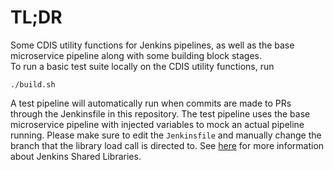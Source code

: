 # TL;DR

Some CDIS utility functions for Jenkins pipelines, as well as the base microservice pipeline along with some building block stages.  
To run a basic test suite locally on the CDIS utility functions, run
```
./build.sh
```

A test pipeline will automatically run when commits are made to PRs through the Jenkinsfile in this repository. The test pipeline uses the base microservice pipeline with injected variables to mock an actual pipeline running. Please make sure to edit the `Jenkinsfile` and manually change the branch that the library load call is directed to. 
See [here](https://jenkins.io/doc/book/pipeline/shared-libraries/) for more information about Jenkins Shared Libraries.